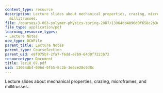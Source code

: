```yaml
---
content_type: resource
description: Lecture slides about mechanical properties, crazing, microframes, and
  millitrusses.
file: /courses/3-063-polymer-physics-spring-2007/13064db4096d0f658c2b3e6ce28c9d8c_lec18_07.pdf
file_type: application/pdf
learning_resource_types:
- Lecture Notes
ocw_type: OCWFile
parent_title: Lecture Notes
parent_type: CourseSection
parent_uid: e8f075b7-2fa7-f6dd-e7b9-64d0f7223b72
resourcetype: Document
title: lec18_07.pdf
uid: 13064db4-096d-0f65-8c2b-3e6ce28c9d8c
---
```

Lecture slides about mechanical properties, crazing, microframes, and millitrusses.

